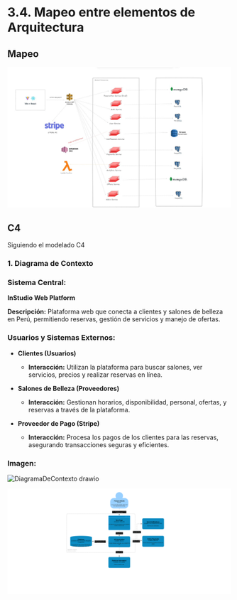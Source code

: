 # 3.4. Mapeo entre elementos de Arquitectura

## Mapeo


![Mapeo entre elementos de Arquitectura](MapeoElementosArquitectura.png)





## C4

Siguiendo el modelado C4

### 1. Diagrama de Contexto
### Sistema Central:
**InStudio Web Platform**

**Descripción:** Plataforma web que conecta a clientes y salones de belleza en Perú, permitiendo reservas, gestión de servicios y manejo de ofertas.

### Usuarios y Sistemas Externos:

- **Clientes (Usuarios)**
  - **Interacción:** Utilizan la plataforma para buscar salones, ver servicios, precios y realizar reservas en línea.

- **Salones de Belleza (Proveedores)**
  - **Interacción:** Gestionan horarios, disponibilidad, personal, ofertas, y reservas a través de la plataforma.

- **Proveedor de Pago (Stripe)**
  - **Interacción:** Procesa los pagos de los clientes para las reservas, asegurando transacciones seguras y eficientes.


### Imagen: 


![DiagramaDeContexto drawio](https://github.com/user-attachments/assets/1f9eb1e6-57eb-4cee-8656-b7697ea9d94c)

![DiagramaContenedor drawio](./DiagramaDeContexto-Contenedor.png)
